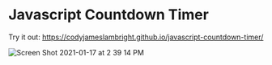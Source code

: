 # Javascript Countdown Timer
Try it out: https://codyjameslambright.github.io/javascript-countdown-timer/

![Screen Shot 2021-01-17 at 2 39 14 PM](https://user-images.githubusercontent.com/77213112/104856873-11cdab80-58d2-11eb-9542-76b62320d1ab.png)
